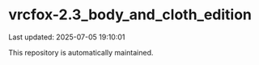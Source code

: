 # vrcfox-2.3_body_and_cloth_edition

Last updated: 2025-07-05 19:10:01

This repository is automatically maintained.
